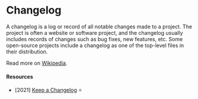 # Changelog

A changelog is a log or record of all notable changes made to a project. The project is often a website or software project, and the changelog usually includes records of changes such as bug fixes, new features, etc. Some open-source projects include a changelog as one of the top-level files in their distribution.

Read more on [Wikipedia](https://en.wikipedia.org/wiki/Changelog).

#### Resources
- [2021] [Keep a Changelog](https://keepachangelog.com) ⭐
